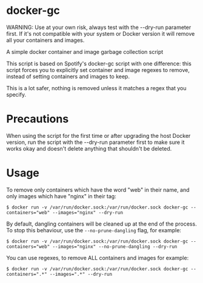 # docker-gc

WARNING: Use at your own risk, always test with the --dry-run parameter first. If it's not
compatible with your system or Docker version it will remove all your containers and images.

A simple docker container and image garbage collection script

This script is based on Spotify's docker-gc script with one difference:
this script forces you to explicitly set container and image regexes to
remove, instead of setting containers and images to keep.

This is a lot safer, nothing is removed unless it matches a regex that
you specify.

Precautions
===========

When using the script for the first time or after upgrading the host Docker version, run the
script with the --dry-run parameter first to make sure it works okay and doesn't delete
anything that shouldn't be deleted.

Usage
=====

To remove only containers which have the word "web" in their name, and only images which have "nginx" in their tag:
```
$ docker run -v /var/run/docker.sock:/var/run/docker.sock docker-gc --containers="web" --images="nginx" --dry-run
```

By default, dangling containers will be cleaned up at the end of the process. To stop this behaviour, use
the `--no-prune-dangling` flag, for example:
```
$ docker run -v /var/run/docker.sock:/var/run/docker.sock docker-gc --containers="web" --images="nginx" --no-prune-dangling --dry-run
```

You can use regexes, to remove ALL containers and images for example:
```
$ docker run -v /var/run/docker.sock:/var/run/docker.sock docker-gc --containers=".*" --images=".*" --dry-run
```